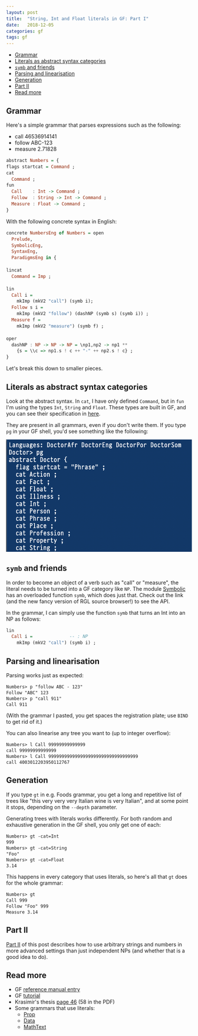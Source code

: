 ```yaml
---
layout: post
title:  "String, Int and Float literals in GF: Part I"
date:   2018-12-05
categories: gf
tags: gf
---
```


- [Grammar](#grammar)
- [Literals as abstract syntax categories](#literals-as-abstract-syntax-categories)
- [`symb` and friends](#-symb--and-friends)
- [Parsing and linearisation](#parsing-and-linearisation)
- [Generation](#generation)
- [Part II](#part-ii)
- [Read more](#read-more)

## Grammar

Here's a simple grammar that parses expressions such as the following:

* call 46536914141
* follow ABC-123
* measure 2.71828

```haskell
abstract Numbers = {
flags startcat = Command ;
cat
  Command ;
fun
  Call    : Int -> Command ;
  Follow  : String -> Int -> Command ;
  Measure : Float -> Command ;
}
```

With the following concrete syntax in English:

```haskell
concrete NumbersEng of Numbers = open
  Prelude,
  SymbolicEng,
  SyntaxEng,
  ParadigmsEng in {

lincat
  Command = Imp ;

lin
  Call i =
    mkImp (mkV2 "call") (symb i);
  Follow s i =
    mkImp (mkV2 "follow") (dashNP (symb s) (symb i)) ;
  Measure f =
    mkImp (mkV2 "measure") (symb f) ;

oper
  dashNP : NP -> NP -> NP = \np1,np2 -> np1 **
    {s = \\c => np1.s ! c ++ "-" ++ np2.s ! c} ;
}
```

Let's break this down to smaller pieces.

## Literals as abstract syntax categories

Look at the abstract syntax. In `cat`, I have only defined `Command`,
but in `fun` I'm using the types `Int`, `String` and `Float`. These types
are built in GF, and you can see their specification in [here](http://www.grammaticalframework.org/doc/gf-refman.html#toc59).

They are present in all grammars, even if you don't write them. If you type
`pg` in your GF shell, you'd see something like the following:

![cats](/images/pg.png "Built-in categories creeping in your grammar D:")

## `symb` and friends

In order to become an object of a verb such as "call" or "measure", the literal
needs to be turned into a GF category like `NP`. The module [Symbolic](http://www.grammaticalframework.org/~john/rgl-browser/#api/Symbolic.gf)
has an overloaded function `symb`, which does just that. Check out the link
(and the new fancy version of RGL source browser!) to see the API.

In the grammar, I can simply use the function `symb` that turns an Int into an NP
as follows:

```haskell
lin
  Call i =              -- : NP
    mkImp (mkV2 "call") (symb i) ;
```

## Parsing and linearisation

Parsing works just as expected:

```
Numbers> p "follow ABC - 123"
Follow "ABC" 123
Numbers> p "call 911"
Call 911
```

(With the grammar I pasted, you get spaces the registration plate;
 use `BIND` to get rid of it.)

You can also linearise any tree you want to (up to integer overflow):

```
Numbers> l Call 99999999999999
call 99999999999999
Numbers> l Call 9999999999999999999999999999999999
call 4003012203950112767
```

## Generation

If you type `gt`
in e.g. Foods grammar, you get a long and repetitive list of trees like
"this very very very Italian wine is very Italian",
and at some point it stops, depending on the `--depth` parameter.

Generating trees with literals works differently. For both random and exhaustive
generation in the GF shell, you only get one of each:

```
Numbers> gt -cat=Int
999
Numbers> gt -cat=String
"Foo"
Numbers> gt -cat=Float
3.14
```

This happens in every category that uses literals, so here's all that `gt` does
for the whole grammar:

```
Numbers> gt
Call 999
Follow "Foo" 999
Measure 3.14
```

## Part II


[Part II](../../../2019/01/26/literals-2.html) of this post describes how to use arbitrary strings and numbers in more advanced settings than just independent NPs (and whether that is a good idea to do).


## Read more

* GF [reference manual entry](http://www.grammaticalframework.org/doc/gf-refman.html#toc59)
* GF [tutorial](http://www.grammaticalframework.org/doc/tutorial/gf-tutorial.html#toc132)
* Krasimir's thesis [page 46](http://www.cse.chalmers.se/~krasimir/phd-thesis.pdf) (58 in the PDF)
* Some grammars that use literals:
  * [Prop](https://github.com/GrammaticalFramework/gf-contrib/blob/master/cade-2011/Prop.gf#L89)
  * [Data](https://github.com/odanoburu/gf-data)
  * [MathText](https://github.com/GrammaticalFramework/gf-contrib/blob/master/mathtext/MathText.gf#L41)
